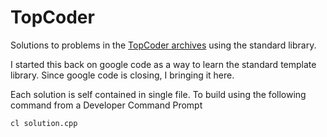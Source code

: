 # TopCoder
Solutions to problems in the [TopCoder archives](http://community.topcoder.com/tc?&sc=12&sd=asc&module=MatchList&nr=50) using the standard library.

I started this back on google code as a way to learn the standard template library. Since google code is closing, I bringing it here.

Each solution is self contained in single file. To build using the following command from a Developer Command Prompt
```
cl solution.cpp
```
